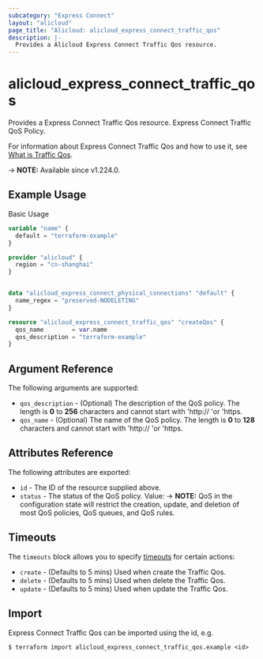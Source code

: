 ```yaml
---
subcategory: "Express Connect"
layout: "alicloud"
page_title: "Alicloud: alicloud_express_connect_traffic_qos"
description: |-
  Provides a Alicloud Express Connect Traffic Qos resource.
---
```


# alicloud_express_connect_traffic_qos

Provides a Express Connect Traffic Qos resource. Express Connect Traffic QoS Policy.

For information about Express Connect Traffic Qos and how to use it, see [What is Traffic Qos](https://next.api.alibabacloud.com/document/Vpc/2016-04-28/CreateExpressConnectTrafficQos).

-> **NOTE:** Available since v1.224.0.

## Example Usage

Basic Usage

```terraform
variable "name" {
  default = "terraform-example"
}

provider "alicloud" {
  region = "cn-shanghai"
}


data "alicloud_express_connect_physical_connections" "default" {
  name_regex = "preserved-NODELETING"
}

resource "alicloud_express_connect_traffic_qos" "createQos" {
  qos_name        = var.name
  qos_description = "terraform-example"
}
```

## Argument Reference

The following arguments are supported:
* `qos_description` - (Optional) The description of the QoS policy.  The length is **0** to **256** characters and cannot start with 'http:// 'or 'https.
* `qos_name` - (Optional) The name of the QoS policy.  The length is **0** to **128** characters and cannot start with 'http:// 'or 'https.

## Attributes Reference

The following attributes are exported:
* `id` - The ID of the resource supplied above.
* `status` - The status of the QoS policy. Value:
-> **NOTE:**  QoS in the configuration state will restrict the creation, update, and deletion of most QoS policies, QoS queues, and QoS rules.

## Timeouts

The `timeouts` block allows you to specify [timeouts](https://www.terraform.io/docs/configuration-0-11/resources.html#timeouts) for certain actions:
* `create` - (Defaults to 5 mins) Used when create the Traffic Qos.
* `delete` - (Defaults to 5 mins) Used when delete the Traffic Qos.
* `update` - (Defaults to 5 mins) Used when update the Traffic Qos.

## Import

Express Connect Traffic Qos can be imported using the id, e.g.

```shell
$ terraform import alicloud_express_connect_traffic_qos.example <id>
```
